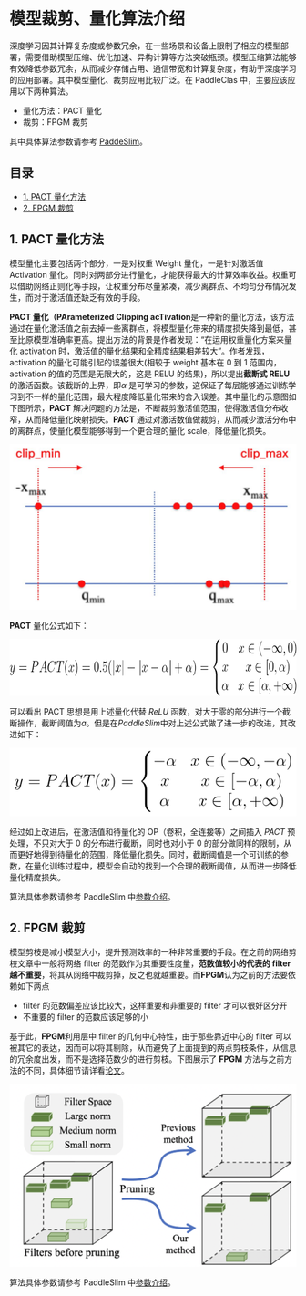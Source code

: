 # 模型裁剪、量化算法介绍

深度学习因其计算复杂度或参数冗余，在一些场景和设备上限制了相应的模型部署，需要借助模型压缩、优化加速、异构计算等方法突破瓶颈。模型压缩算法能够有效降低参数冗余，从而减少存储占用、通信带宽和计算复杂度，有助于深度学习的应用部署。其中模型量化、裁剪应用比较广泛。在 PaddleClas 中，主要应该应用以下两种算法。

- 量化方法：PACT 量化
- 裁剪：FPGM 裁剪

其中具体算法参数请参考 [PaddeSlim](https://github.com/PaddlePaddle/PaddleSlim/)。

## 目录

* [1. PACT 量化方法](#1)
* [2. FPGM 裁剪](#2)

<a name='1'></a>

## 1. PACT 量化方法

模型量化主要包括两个部分，一是对权重 Weight 量化，一是针对激活值 Activation 量化。同时对两部分进行量化，才能获得最大的计算效率收益。权重可以借助网络正则化等手段，让权重分布尽量紧凑，减少离群点、不均匀分布情况发生，而对于激活值还缺乏有效的手段。

**PACT 量化（PArameterized Clipping acTivation**是一种新的量化方法，该方法通过在量化激活值之前去掉一些离群点，将模型量化带来的精度损失降到最低，甚至比原模型准确率更高。提出方法的背景是作者发现：“在运用权重量化方案来量化 activation 时，激活值的量化结果和全精度结果相差较大”。作者发现，activation 的量化可能引起的误差很大(相较于 weight 基本在 0 到 1 范围内，activation 的值的范围是无限大的，这是 RELU 的结果)，所以提出**截断式 RELU** 的激活函数。该截断的上界，即$α$ 是可学习的参数，这保证了每层能够通过训练学习到不一样的量化范围，最大程度降低量化带来的舍入误差。其中量化的示意图如下图所示，**PACT** 解决问题的方法是，不断裁剪激活值范围，使得激活值分布收窄，从而降低量化映射损失。**PACT** 通过对激活数值做裁剪，从而减少激活分布中的离群点，使量化模型能够得到一个更合理的量化 scale，降低量化损失。

<div align="center">
<img src="../../images/algorithm_introduction/quantization.jpg"  width = "600" />
</div>


**PACT** 量化公式如下：

<div align="center">
<img src="../../images/algorithm_introduction/quantization_formula.png"  width = "800" height="100"/>
</div>



可以看出 PACT 思想是用上述量化代替 *ReLU* 函数，对大于零的部分进行一个截断操作，截断阈值为$a$。但是在*PaddleSlim*中对上述公式做了进一步的改进，其改进如下：

<div align="center">
<img src="../../images/algorithm_introduction/quantization_formula_slim.png"  width = "550" height="120"/>
</div>



经过如上改进后，在激活值和待量化的 OP（卷积，全连接等）之间插入 *PACT* 预处理，不只对大于 0 的分布进行截断，同时也对小于 0 的部分做同样的限制，从而更好地得到待量化的范围，降低量化损失。同时，截断阈值是一个可训练的参数，在量化训练过程中，模型会自动的找到一个合理的截断阈值，从而进一步降低量化精度损失。

算法具体参数请参考 PaddleSlim 中[参数介绍](https://github.com/PaddlePaddle/PaddleSlim/blob/release/2.0.0/docs/zh_cn/api_cn/dygraph/quanter/qat.rst#qat)。

<a name='2'></a>

## 2. FPGM 裁剪

模型剪枝是减小模型大小，提升预测效率的一种非常重要的手段。在之前的网络剪枝文章中一般将网络 filter 的范数作为其重要性度量，**范数值较小的代表的 filter 越不重要**，将其从网络中裁剪掉，反之也就越重要。而**FPGM**认为之前的方法要依赖如下两点

- filter 的范数偏差应该比较大，这样重要和非重要的 filter 才可以很好区分开
- 不重要的 filter 的范数应该足够的小

基于此，**FPGM**利用层中 filter 的几何中心特性，由于那些靠近中心的 filter 可以被其它的表达，因而可以将其剔除，从而避免了上面提到的两点剪枝条件，从信息的冗余度出发，而不是选择范数少的进行剪枝。下图展示了 **FPGM** 方法与之前方法的不同，具体细节请详看[论文](https://openaccess.thecvf.com/content_CVPR_2019/papers/He_Filter_Pruning_via_Geometric_Median_for_Deep_Convolutional_Neural_Networks_CVPR_2019_paper.pdf)。

<div align="center">
<img src="../../images/algorithm_introduction/fpgm.png"  width = "600" />
</div>




算法具体参数请参考 PaddleSlim 中[参数介绍](https://github.com/PaddlePaddle/PaddleSlim/blob/release/2.0.0/docs/zh_cn/api_cn/dygraph/pruners/fpgm_filter_pruner.rst#fpgmfilterpruner)。
